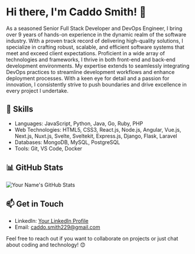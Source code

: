 # Hi there, I'm Caddo Smith! 👋

As a seasoned Senior Full Stack Developer and DevOps Engineer, I bring over 9 years of hands-on experience in the dynamic realm of the software industry. With a proven track record of delivering high-quality solutions, I specialize in crafting robust, scalable, and efficient software systems that meet and exceed client expectations. Proficient in a wide array of technologies and frameworks, I thrive in both front-end and back-end development environments. My expertise extends to seamlessly integrating DevOps practices to streamline development workflows and enhance deployment processes. With a keen eye for detail and a passion for innovation, I consistently strive to push boundaries and drive excellence in every project I undertake.

## 🔧 Skills

- Languages: JavaScript, Python, Java, Go, Ruby, PHP
- Web Technologies: HTML5, CSS3, React.js, Node.js, Angular, Vue.js, Next.js, Nuxt.js, Svelte, Sveltekit, Express.js, Django, Flask, Laravel
- Databases: MongoDB, MySQL, PostgreSQL
- Tools: Git, VS Code, Docker


## 📊 GitHub Stats

![Your Name's GitHub Stats](https://github-readme-stats.vercel.app/api?username=caddoSmith229&show_icons=true&theme=radical)

## 📫 Get in Touch

- LinkedIn: [Your LinkedIn Profile](https://www.linkedin.com/in/caddosmith229)
- Email: caddo.smith229@gmail.com

Feel free to reach out if you want to collaborate on projects or just chat about coding and technology! 😊
